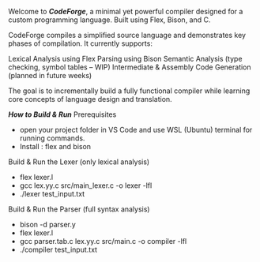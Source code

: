 Welcome to ***CodeForge***, a minimal yet powerful compiler designed for a custom programming language. Built using Flex, Bison, and C.

CodeForge compiles a simplified source language and demonstrates key phases of compilation. It currently supports:

Lexical Analysis using Flex
Parsing using Bison
Semantic Analysis (type checking, symbol tables – WIP)
Intermediate & Assembly Code Generation (planned in future weeks)

The goal is to incrementally build a fully functional compiler while learning core concepts of language design and translation.


***How to Build & Run***
Prerequisites
- open your project folder in VS Code and use WSL (Ubuntu) terminal for running commands.
- Install : flex and bison

Build & Run the Lexer (only lexical analysis)
- flex lexer.l
- gcc lex.yy.c src/main_lexer.c -o lexer -lfl
- ./lexer test_input.txt

Build & Run the Parser (full syntax analysis)
- bison -d parser.y
- flex lexer.l
- gcc parser.tab.c lex.yy.c src/main.c -o compiler -lfl
- ./compiler test_input.txt